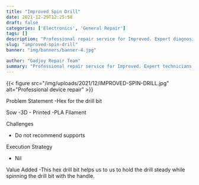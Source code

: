 ```yaml
---
title: "Improved Spin Drill"
date: 2021-12-29T12:25:58
draft: false
categories: ['Electronics', 'General Repair']
tags: []
description: "Professional repair service for Improved. Expert diagnosis and quality repairs in Bangalore."
slug: "improved-spin-drill"
banner: "img/banners/banner-4.jpg"

author: "Gadjoy Repair Team"
summary: "Professional repair service for Improved. Expert technicians, quality parts, warranty included."
---
```


{{< figure src="/img/uploads/2021/12/IMPROVED-SPIN-DRILL.jpg" alt="Professional device repair" >}}

Problem Statement -Hex for the drill bit

Sow -3D - Printed -PLA Filament

Challenges

- Do not recommend supports

Execution Strategy

- Nil

Value Added -This hex drill bit helps us to us to hold the drill steady while spinning the drill bit with the handle.